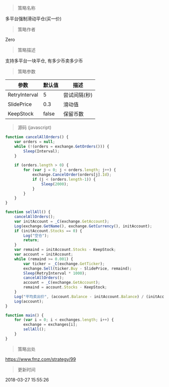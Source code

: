 
> 策略名称

多平台强制滑动平仓(买一价)

> 策略作者

Zero

> 策略描述

支持多平台一块平仓, 有多少币卖多少币

> 策略参数



|参数|默认值|描述|
|----|----|----|
|RetryInterval|5|尝试间隔(秒)|
|SlidePrice|0.3|滑动值|
|KeepStock|false|保留币数|


> 源码 (javascript)

``` javascript
function cancelAllOrders() {
    var orders = null;
    while (!(orders = exchange.GetOrders())) {
        Sleep(Interval);
    }
    
    if (orders.length > 0) {
        for (var j = 0; j < orders.length; j++) {
            exchange.CancelOrder(orders[j].Id);
            if (j < (orders.length-1)) {
                Sleep(2000);
            }
        }
    }
}

function sellAll() {
    cancelAllOrders();
    var initAccount = _C(exchange.GetAccount);
    Log(exchange.GetName(), exchange.GetCurrency(), initAccount);
    if (initAccount.Stocks == 0) {
        Log("空仓");
        return;
    }
    var remaind = initAccount.Stocks - KeepStock;
    var account = initAccount;
    while (remaind >= 0.001) {
        var ticker = _C(exchange.GetTicker);
        exchange.Sell(ticker.Buy - SlidePrice, remaind);
        Sleep(RetryInterval * 1000);
        cancelAllOrders();
        account = _C(exchange.GetAccount);
        remaind = account.Stocks - KeepStock;
    }
    Log("平均卖出价", (account.Balance - initAccount.Balance) / (initAccount.Stocks - account.Stocks));
    Log(account);
}

function main() {
    for (var i = 0; i < exchanges.length; i++) {
        exchange = exchanges[i];
        sellAll();
    }
} 


```

> 策略出处

https://www.fmz.com/strategy/99

> 更新时间

2018-03-27 15:55:26
